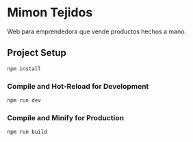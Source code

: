 # Mimon Tejidos

Web para emprendedora que vende productos hechos a mano.

## Project Setup

```sh
npm install
```

### Compile and Hot-Reload for Development

```sh
npm run dev
```

### Compile and Minify for Production

```sh
npm run build
```
